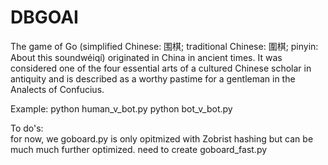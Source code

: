 # DBGOAI  

The game of Go (simplified Chinese: 围棋; traditional Chinese: 圍棋; pinyin: About this soundwéiqí) originated in China in ancient times. It was considered one of the four essential arts of a cultured Chinese scholar in antiquity and is described as a worthy pastime for a gentleman in the Analects of Confucius.

Example:
python human_v_bot.py
python bot_v_bot.py

To do's:  
  for now, we goboard.py is only opitmized with Zobrist hashing but can be much much further optimized. need to create goboard_fast.py
